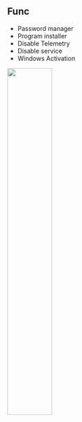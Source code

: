 ## Func
* Password manager
* Program installer
* Disable Telemetry
* Disable service
* Windows Activation

<img width="45%" src="[https://user-images.githubusercontent.com/49580304/96668019-13a5c400-130f-11eb-9b30-c96a055b7532.jpg](https://cdn.discordapp.com/attachments/1188019745069469767/1227954432025821245/photo_2024-04-12_06-11-54.jpg?ex=662a48ae&is=6617d3ae&hm=9764d6ecbcb14790dcef17a92536e5a0a5a6f45e29b26d56feececac232ef809&)"/>

